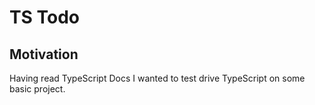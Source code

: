 # TS Todo

## Motivation

Having read TypeScript Docs I wanted to test drive TypeScript on some basic project. 



